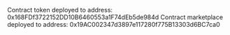 Contract token deployed to address: 0x168FDf3722152DD10B6460553a1F74dEb5de984d
Contract marketplace deployed to address: 0x19AC002347d3897e117280f775B13303d6BC7ca0
